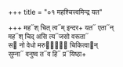 +++
title = "०१ महश्चित्त्वमिन्द्र यत"

+++
मह᳓श् चित् त्व᳓म् इन्दर+ यत᳓ एता᳓न्  
मह᳓श् चिद् असि त्य᳓जसो वरूता᳓  
स᳓ नो वेधो मरु᳓तां᳐ चिकित्वा᳓न्  
सुम्ना᳓ वनुष्व त᳓व हि᳓ प्र᳓यिष्ठा+